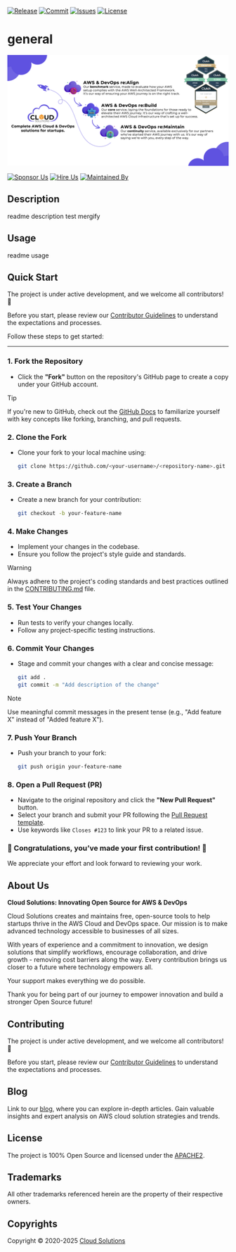 <!-- markdownlint-disable -->
[![Release](https://img.shields.io/github/v/release/thecloudsolutions/general?style=for-the-badge&color=6150E8)](https://github.com/thecloudsolutions/general/releases)
[![Commit](https://img.shields.io/github/last-commit/thecloudsolutions/general?style=for-the-badge&color=FF9800)](https://github.com/thecloudsolutions/general/commits)
[![Issues](https://img.shields.io/github/issues/thecloudsolutions/general?style=for-the-badge&color=BB019E)](https://github.com/thecloudsolutions/general/issues)
[![License](https://img.shields.io/github/license/thecloudsolutions/general?style=for-the-badge&color=3FB950)](https://github.com/thecloudsolutions/general/blob/main/LICENSE)


  # general

[![Cloud Solutions Banner][banner]](https://thecloudsolutions.com/)

[![Sponsor Us](https://img.shields.io/badge/sponsor_us-FF9800?style=for-the-badge)](https://github.com/sponsors/thecloudsolutions)
[![Hire Us](https://img.shields.io/badge/hire_us-009FD2?style=for-the-badge)](https://thecloudsolutions.com/contact-us)
[![Maintained By](https://img.shields.io/badge/maintained_by-Cloud_Solutions-6150E8?style=for-the-badge)](https://thecloudsolutions.com/)


  ## Description
  readme description
  test mergify



  ## Usage
readme usage




  ## Quick Start
  The project is under active development, and we welcome all contributors! 🎉 
  
Before you start, please review our [Contributor Guidelines](https://github.com/thecloudsolutions/.github/blob/main/CONTRIBUTING.md) to understand the expectations and processes.
  
Follow these steps to get started:
  
---
  
### 1. **Fork the Repository**
  - Click the **"Fork"** button on the repository's GitHub page to create a copy under your GitHub account.

> [!TIP]
> If you're new to GitHub, check out the [GitHub Docs](https://docs.github.com/en/get-started) to familiarize yourself with key concepts like forking, branching, and pull requests.
  
### 2. **Clone the Fork**
   - Clone your fork to your local machine using:
     ```bash
     git clone https://github.com/<your-username>/<repository-name>.git
     ```
  
### 3. **Create a Branch**
   - Create a new branch for your contribution:
     ```bash
     git checkout -b your-feature-name
     ```
  
### 4. **Make Changes**
   - Implement your changes in the codebase.
   - Ensure you follow the project's style guide and standards.
  
> [!WARNING]
> Always adhere to the project's coding standards and best practices outlined in the [CONTRIBUTING.md](https://github.com/thecloudsolutions/.github/blob/main/CONTRIBUTING.md) file.
    
### 5. **Test Your Changes**
   - Run tests to verify your changes locally.
   - Follow any project-specific testing instructions.
    
### 6. **Commit Your Changes**
   - Stage and commit your changes with a clear and concise message:
     ```bash
     git add .
     git commit -m "Add description of the change"
     ```

> [!NOTE]
> Use meaningful commit messages in the present tense (e.g., "Add feature X" instead of "Added feature X").
  
### 7. **Push Your Branch**
   - Push your branch to your fork:
     ```bash
     git push origin your-feature-name
     ```
    
### 8. **Open a Pull Request (PR)**
   - Navigate to the original repository and click the **"New Pull Request"** button.
   - Select your branch and submit your PR following the [Pull Request template](https://github.com/thecloudsolutions/.github/blob/main/.github/PULL_REQUEST_TEMPLATE/pull_request_template.md).
   - Use keywords like `Closes #123` to link your PR to a related issue.
  
### **🎉 Congratulations, you’ve made your first contribution! 🎉**  
We appreciate your effort and look forward to reviewing your work.


  ## About Us
  **Cloud Solutions: Innovating Open Source for AWS & DevOps**

Cloud Solutions creates and maintains free, open-source tools to help startups thrive in the AWS Cloud and DevOps space. Our mission is to make advanced technology accessible to businesses of all sizes.

With years of experience and a commitment to innovation, we design solutions that simplify workflows, encourage collaboration, and drive growth - removing cost barriers along the way. Every contribution brings us closer to a future where technology empowers all.

Your support makes everything we do possible.

Thank you for being part of our journey to empower innovation and build a stronger Open Source future!


  ## Contributing
  The project is under active development, and we welcome all contributors! 🎉 

Before you start, please review our [Contributor Guidelines](CONTRIBUTING.md) to understand the expectations and processes.


  ## Blog
  Link to our [blog](https://thecloudsolutions.com/blog), where you can explore in-depth articles. Gain valuable insights and expert analysis on AWS cloud solution strategies and trends.


  ## License
  The project is 100% Open Source and licensed under the [APACHE2](LICENSE).



  ## Trademarks
  All other trademarks referenced herein are the property of their respective owners.


  ## Copyrights
  Copyright © 2020-2025 [Cloud Solutions](https://thecloudsolutions.com)

[banner]: https://github.com/thecloudsolutions/.github/blob/main/profile/banner.png
